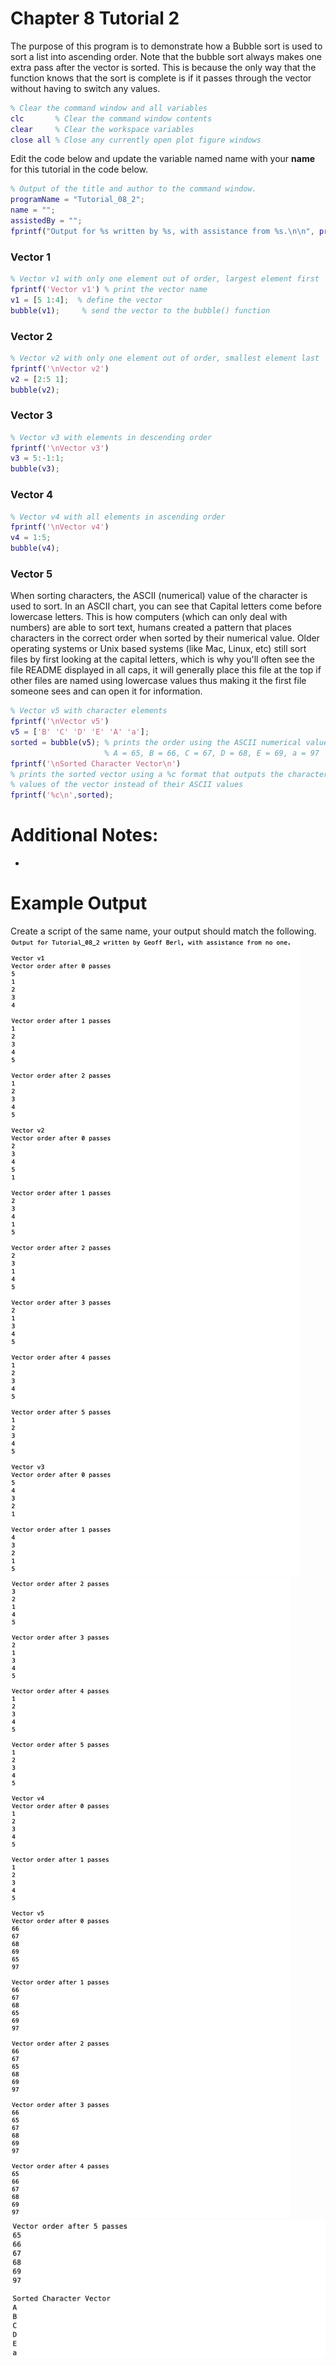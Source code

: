 # Chapter 8 Tutorial 2
The purpose of this program is to demonstrate how a Bubble sort is used to sort a list into ascending order. Note that the bubble sort always makes one extra pass after the vector is sorted. This is because the only way that the function knows that the sort is complete is if it passes through the vector without having to switch any values.

```Matlab
% Clear the command window and all variables
clc       % Clear the command window contents
clear     % Clear the workspace variables
close all % Close any currently open plot figure windows
```
Edit the code below and update the variable named name with your **name** for this tutorial in the code below.
```Matlab
% Output of the title and author to the command window.
programName = "Tutorial_08_2";
name = "";
assistedBy = "";
fprintf("Output for %s written by %s, with assistance from %s.\n\n", programName, name, assistedBy)
```
### Vector 1
```Matlab
% Vector v1 with only one element out of order, largest element first
fprintf('Vector v1') % print the vector name
v1 = [5 1:4];  % define the vector
bubble(v1);     % send the vector to the bubble() function
```
### Vector 2
```Matlab
% Vector v2 with only one element out of order, smallest element last
fprintf('\nVector v2')
v2 = [2:5 1];
bubble(v2);
```
### Vector 3
```Matlab
% Vector v3 with elements in descending order
fprintf('\nVector v3')
v3 = 5:-1:1;
bubble(v3);
```
### Vector 4
```Matlab
% Vector v4 with all elements in ascending order
fprintf('\nVector v4')
v4 = 1:5;
bubble(v4);
```
### Vector 5
When sorting characters, the ASCII (numerical) value of the character is used to sort. In an ASCII chart, you can see that Capital letters come before lowercase letters. This is how computers (which can only deal with numbers) are able to sort text, humans created a pattern that places characters in the correct order when sorted by their numerical value. Older operating systems or Unix based systems (like Mac, Linux, etc) still sort files by first looking at the capital letters, which is why you'll often see the file README displayed in all caps, it will generally place this file at the top if other files are named using lowercase values thus making it the first file someone sees and can open it for information.
```Matlab
% Vector v5 with character elements
fprintf('\nVector v5')
v5 = ['B' 'C' 'D' 'E' 'A' 'a'];
sorted = bubble(v5); % prints the order using the ASCII numerical values
                     % A = 65, B = 66, C = 67, D = 68, E = 69, a = 97
fprintf('\nSorted Character Vector\n')
% prints the sorted vector using a %c format that outputs the character
% values of the vector instead of their ASCII values
fprintf('%c\n',sorted);
```
# Additional Notes:
* 
# Example Output
Create a script of the same name, your output should match the following.
![Tutorial_08_2_Example_Output.png](images/Tutorial_08_2_Example_Output.png)
![Tutorial_08_2_Example_Output_2.png](images/Tutorial_08_2_Example_Output_2.png)
![Tutorial_08_2_Example_Output_3.png](images/Tutorial_08_2_Example_Output_3.png)